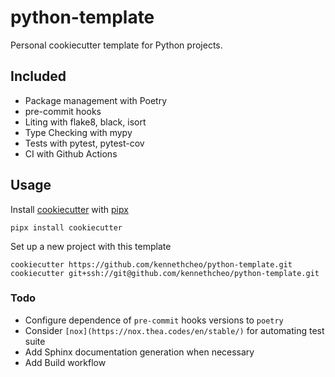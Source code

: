 # python-template
Personal cookiecutter template for Python projects.

## Included
- Package management with Poetry
- pre-commit hooks
- Liting with flake8, black, isort
- Type Checking with mypy
- Tests with pytest, pytest-cov
- CI with Github Actions

## Usage
Install [cookiecutter](https://cookiecutter.readthedocs.io/en/1.7.2/) with [pipx](https://github.com/pypa/pipx)
```
pipx install cookiecutter
```

Set up a new project with this template
```
cookiecutter https://github.com/kennethcheo/python-template.git
cookiecutter git+ssh://git@github.com/kennethcheo/python-template.git
```

### Todo
- Configure dependence of `pre-commit` hooks versions to `poetry`
- Consider `[nox](https://nox.thea.codes/en/stable/)` for automating test suite
- Add Sphinx documentation generation when necessary
- Add Build workflow

